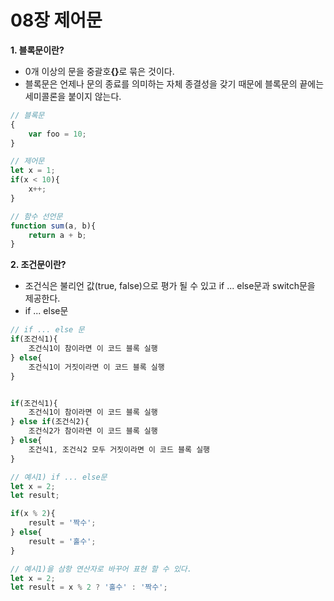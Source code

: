 # 08장 제어문
**1. 블록문이란?**
+ 0개 이상의 문을 중괄호<b>{}</b>로 묶은 것이다.
+ 블록문은 언제나 문의 종료를 의미하는 자체 종결성을 갖기 때문에 블록문의 끝에는 세미콜론을 붙이지 않는다.
```javascript
// 블록문
{
    var foo = 10;
}

// 제어문
let x = 1;
if(x < 10){
    x++;
}

// 함수 선언문
function sum(a, b){
    return a + b;
}
```

**2. 조건문이란?**
+ 조건식은 불리언 값(true, false)으로 평가 될 수 있고 if ... else문과 switch문을 제공한다.
+ if ... else문
```javascript
// if ... else 문
if(조건식1){
    조건식1이 참이라면 이 코드 블록 실행
} else{
    조건식1이 거짓이라면 이 코드 블록 실행
}


if(조건식1){
    조건식1이 참이라면 이 코드 블록 실행
} else if(조건식2){
    조건식2가 참이라면 이 코드 블록 실행
} else{
    조건식1, 조건식2 모두 거짓이라면 이 코드 블록 실행
}

// 예시1) if ... else문
let x = 2;
let result;

if(x % 2){
    result = '짝수';
} else{
    result = '홀수';
}

// 예시1)을 삼항 연산자로 바꾸어 표현 할 수 있다.
let x = 2;
let result = x % 2 ? '홀수' : '짝수';
```